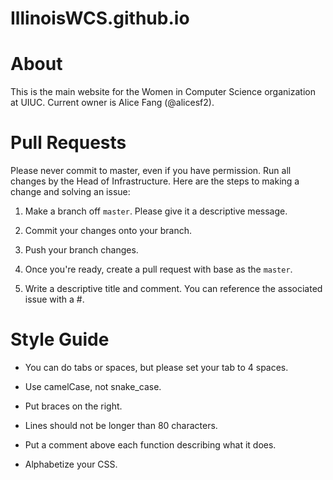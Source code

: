 IllinoisWCS.github.io
=====================

# About

This is the main website for the Women in Computer Science organization at UIUC.
Current owner is Alice Fang (@alicesf2).

# Pull Requests

Please never commit to master, even if you have permission.
Run all changes by the Head of Infrastructure. Here are the steps to making a change and solving an issue:

1) Make a branch off ```master```. Please give it a descriptive message.

2) Commit your changes onto your branch.

3) Push your branch changes.

4) Once you're ready, create a pull request with base as the ```master```.

5) Write a descriptive title and comment. You can reference the associated issue with a #.

# Style Guide
* You can do tabs or spaces, but please set your tab to 4 spaces.

* Use camelCase, not snake_case.

* Put braces on the right.

* Lines should not be longer than 80 characters.

* Put a comment above each function describing what it does.

* Alphabetize your CSS.
